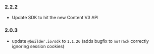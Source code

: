 ### 2.2.2

- Update SDK to hit the new Content V3 API

### 2.0.3

- update `@builder.io/sdk` to `1.1.26` (adds bugfix to `noTrack` correctly ignoring session cookies)
